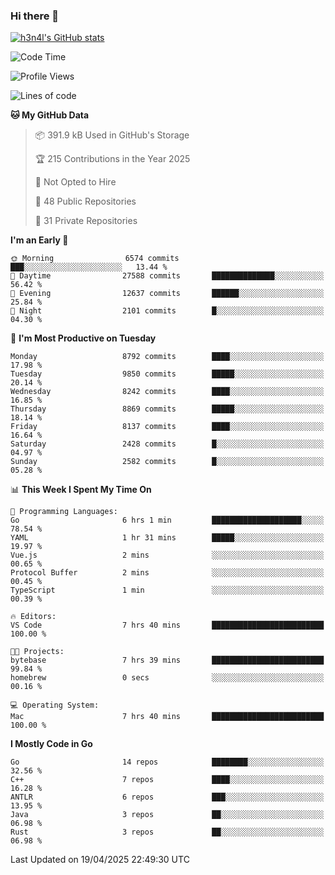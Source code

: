 ### Hi there 👋

[![h3n4l's GitHub stats](https://github-readme-stats.vercel.app/api?username=h3n4l&count_private=true&show_icons=true&theme=radical)](https://github.com/h3n4l/github-readme-stats)

<!--START_SECTION:waka-->
![Code Time](http://img.shields.io/badge/Code%20Time-2%2C147%20hrs%2021%20mins-blue)

![Profile Views](http://img.shields.io/badge/Profile%20Views-11-blue)

![Lines of code](https://img.shields.io/badge/From%20Hello%20World%20I%27ve%20Written-16.3%20million%20lines%20of%20code-blue)

**🐱 My GitHub Data** 

> 📦 391.9 kB Used in GitHub's Storage 
 > 
> 🏆 215 Contributions in the Year 2025
 > 
> 🚫 Not Opted to Hire
 > 
> 📜 48 Public Repositories 
 > 
> 🔑 31 Private Repositories 
 > 
**I'm an Early 🐤** 

```text
🌞 Morning                6574 commits        ███░░░░░░░░░░░░░░░░░░░░░░   13.44 % 
🌆 Daytime                27588 commits       ██████████████░░░░░░░░░░░   56.42 % 
🌃 Evening                12637 commits       ██████░░░░░░░░░░░░░░░░░░░   25.84 % 
🌙 Night                  2101 commits        █░░░░░░░░░░░░░░░░░░░░░░░░   04.30 % 
```
📅 **I'm Most Productive on Tuesday** 

```text
Monday                   8792 commits        ████░░░░░░░░░░░░░░░░░░░░░   17.98 % 
Tuesday                  9850 commits        █████░░░░░░░░░░░░░░░░░░░░   20.14 % 
Wednesday                8242 commits        ████░░░░░░░░░░░░░░░░░░░░░   16.85 % 
Thursday                 8869 commits        █████░░░░░░░░░░░░░░░░░░░░   18.14 % 
Friday                   8137 commits        ████░░░░░░░░░░░░░░░░░░░░░   16.64 % 
Saturday                 2428 commits        █░░░░░░░░░░░░░░░░░░░░░░░░   04.97 % 
Sunday                   2582 commits        █░░░░░░░░░░░░░░░░░░░░░░░░   05.28 % 
```


📊 **This Week I Spent My Time On** 

```text
💬 Programming Languages: 
Go                       6 hrs 1 min         ████████████████████░░░░░   78.54 % 
YAML                     1 hr 31 mins        █████░░░░░░░░░░░░░░░░░░░░   19.97 % 
Vue.js                   2 mins              ░░░░░░░░░░░░░░░░░░░░░░░░░   00.65 % 
Protocol Buffer          2 mins              ░░░░░░░░░░░░░░░░░░░░░░░░░   00.45 % 
TypeScript               1 min               ░░░░░░░░░░░░░░░░░░░░░░░░░   00.39 % 

🔥 Editors: 
VS Code                  7 hrs 40 mins       █████████████████████████   100.00 % 

🐱‍💻 Projects: 
bytebase                 7 hrs 39 mins       █████████████████████████   99.84 % 
homebrew                 0 secs              ░░░░░░░░░░░░░░░░░░░░░░░░░   00.16 % 

💻 Operating System: 
Mac                      7 hrs 40 mins       █████████████████████████   100.00 % 
```

**I Mostly Code in Go** 

```text
Go                       14 repos            ████████░░░░░░░░░░░░░░░░░   32.56 % 
C++                      7 repos             ████░░░░░░░░░░░░░░░░░░░░░   16.28 % 
ANTLR                    6 repos             ███░░░░░░░░░░░░░░░░░░░░░░   13.95 % 
Java                     3 repos             ██░░░░░░░░░░░░░░░░░░░░░░░   06.98 % 
Rust                     3 repos             ██░░░░░░░░░░░░░░░░░░░░░░░   06.98 % 
```




 Last Updated on 19/04/2025 22:49:30 UTC
<!--END_SECTION:waka-->

